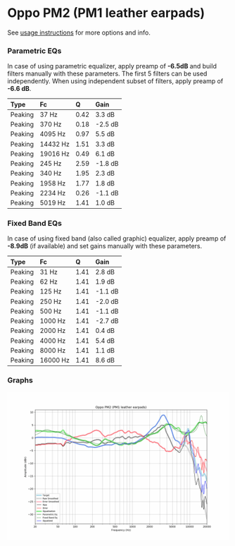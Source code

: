 # Oppo PM2 (PM1 leather earpads)
See [usage instructions](https://github.com/jaakkopasanen/AutoEq#usage) for more options and info.

### Parametric EQs
In case of using parametric equalizer, apply preamp of **-6.5dB** and build filters manually
with these parameters. The first 5 filters can be used independently.
When using independent subset of filters, apply preamp of **-6.6 dB**.

| Type    | Fc       |    Q | Gain    |
|:--------|:---------|:-----|:--------|
| Peaking | 37 Hz    | 0.42 | 3.3 dB  |
| Peaking | 370 Hz   | 0.18 | -2.5 dB |
| Peaking | 4095 Hz  | 0.97 | 5.5 dB  |
| Peaking | 14432 Hz | 1.51 | 3.3 dB  |
| Peaking | 19016 Hz | 0.49 | 6.1 dB  |
| Peaking | 245 Hz   | 2.59 | -1.8 dB |
| Peaking | 340 Hz   | 1.95 | 2.3 dB  |
| Peaking | 1958 Hz  | 1.77 | 1.8 dB  |
| Peaking | 2234 Hz  | 0.26 | -1.1 dB |
| Peaking | 5019 Hz  | 1.41 | 1.0 dB  |

### Fixed Band EQs
In case of using fixed band (also called graphic) equalizer, apply preamp of **-8.9dB**
(if available) and set gains manually with these parameters.

| Type    | Fc       |    Q | Gain    |
|:--------|:---------|:-----|:--------|
| Peaking | 31 Hz    | 1.41 | 2.8 dB  |
| Peaking | 62 Hz    | 1.41 | 1.9 dB  |
| Peaking | 125 Hz   | 1.41 | -1.1 dB |
| Peaking | 250 Hz   | 1.41 | -2.0 dB |
| Peaking | 500 Hz   | 1.41 | -1.1 dB |
| Peaking | 1000 Hz  | 1.41 | -2.7 dB |
| Peaking | 2000 Hz  | 1.41 | 0.4 dB  |
| Peaking | 4000 Hz  | 1.41 | 5.4 dB  |
| Peaking | 8000 Hz  | 1.41 | 1.1 dB  |
| Peaking | 16000 Hz | 1.41 | 8.6 dB  |

### Graphs
![](./Oppo%20PM2%20(PM1%20leather%20earpads).png)